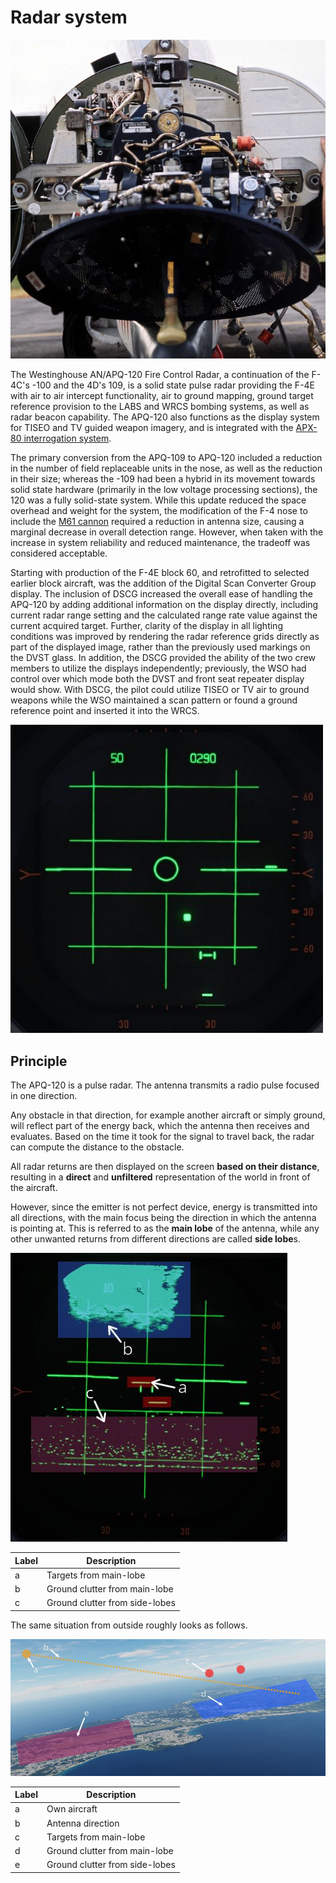 # Radar system

![Radar Dish](../../img/radar_dish_nose.jpg)

The Westinghouse AN/APQ-120 Fire Control Radar, a continuation of the F-4C's
-100 and the 4D's 109, is a solid state pulse radar providing the F-4E with air
to air intercept functionality, air to ground mapping, ground target reference
provision to the LABS and WRCS bombing systems, as well as radar beacon
capability. The APQ-120 also functions as the display system for TISEO and TV
guided weapon imagery, and is integrated with the
[APX-80 interrogation system](../identification_systems.md#interrogator-systems).

The primary conversion from the APQ-109 to APQ-120 included a reduction in the
number of field replaceable units in the nose, as well as the reduction in their
size; whereas the -109 had been a hybrid in its movement towards solid state
hardware (primarily in the low voltage processing sections), the 120 was a fully
solid-state system. While this update reduced the space overhead and weight for
the system, the modification of the F-4 nose to include the
[M61 cannon](../../stores/guns.md#internal-cannon-m61a1-vulcan) required a
reduction in antenna size, causing a marginal decrease in overall detection
range. However, when taken with the increase in system reliability and reduced
maintenance, the tradeoff was considered acceptable.

Starting with production of the F-4E block 60, and retrofitted to selected
earlier block aircraft, was the addition of the Digital Scan Converter Group
display. The inclusion of DSCG increased the overall ease of handling the
APQ-120 by adding additional information on the display directly, including
current radar range setting and the calculated range rate value against the
current acquired target. Further, clarity of the display in all lighting
conditions was improved by rendering the radar reference grids directly as part
of the displayed image, rather than the previously used markings on the DVST
glass. In addition, the DSCG provided the ability of the two crew members to
utilize the displays independently; previously, the WSO had control over which
mode both the DVST and front seat repeater display would show. With DSCG, the
pilot could utilize TISEO or TV air to ground weapons while the WSO maintained a
scan pattern or found a ground reference point and inserted it into the WRCS.

![radar_screen](../../img/radar_screen.jpg)

## Principle

The APQ-120 is a pulse radar. The antenna transmits a radio pulse focused in one
direction.

Any obstacle in that direction, for example another aircraft or simply ground,
will reflect part of the energy back, which the antenna then receives and
evaluates. Based on the time it took for the signal to travel back, the radar
can compute the distance to the obstacle.

All radar returns are then displayed on the screen **based on their distance**,
resulting in a **direct** and **unfiltered** representation of the world in
front of the aircraft.

However, since the emitter is not perfect device, energy is transmitted into all
directions, with the main focus being the direction in which the antenna is
pointing at. This is referred to as the **main lobe** of the antenna, while any
other unwanted returns from different directions are called **side lobe**s.

![Radar with Lobes](../../img/radar_lobes.jpg)

| Label | Description                    |
| ----- | ------------------------------ |
| a     | Targets from main-lobe         |
| b     | Ground clutter from main-lobe  |
| c     | Ground clutter from side-lobes |

The same situation from outside roughly looks as follows.

![Outside view of situation](../../img/radar_lobes_outside.jpg)

| Label | Description                    |
| ----- | ------------------------------ |
| a     | Own aircraft                   |
| b     | Antenna direction              |
| c     | Targets from main-lobe         |
| d     | Ground clutter from main-lobe  |
| e     | Ground clutter from side-lobes |
